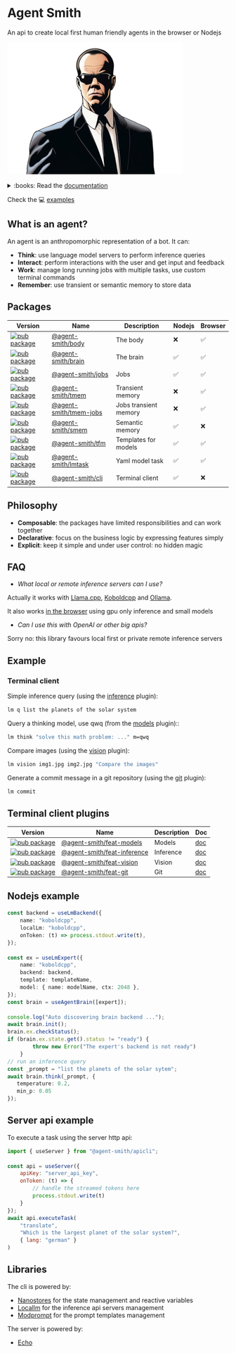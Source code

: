 # Agent Smith

An api to create local first human friendly agents in the browser or Nodejs

![Agent Smith](docsite/public/img/agentsmith.png)

<details>
<summary>:books: Read the <a href="https://synw.github.io/agent-smith">documentation</a></summary>

 - [Libraries](https://synw.github.io/agent-smith/libraries)
     - [The body](https://synw.github.io/agent-smith/libraries/the_body)
        - [Overview](https://synw.github.io/agent-smith/libraries/the_body/overview)
        - [Install](https://synw.github.io/agent-smith/libraries/the_body/install)
        - [Basic agent](https://synw.github.io/agent-smith/libraries/the_body/basic_agent)
         - [Interactions](https://synw.github.io/agent-smith/libraries/the_body/interactions)
            - [Talk](https://synw.github.io/agent-smith/libraries/the_body/interactions/talk)
            - [Components](https://synw.github.io/agent-smith/libraries/the_body/interactions/components)
            - [Confirm](https://synw.github.io/agent-smith/libraries/the_body/interactions/confirm)
     - [The brain](https://synw.github.io/agent-smith/libraries/the_brain)
        - [Overview](https://synw.github.io/agent-smith/libraries/the_brain/overview)
        - [Install](https://synw.github.io/agent-smith/libraries/the_brain/install)
        - [Backends](https://synw.github.io/agent-smith/libraries/the_brain/backends)
        - [Experts](https://synw.github.io/agent-smith/libraries/the_brain/experts)
        - [Brain](https://synw.github.io/agent-smith/libraries/the_brain/brain)
        - [Grammars](https://synw.github.io/agent-smith/libraries/the_brain/grammars)
        - [Browser](https://synw.github.io/agent-smith/libraries/the_brain/browser)
         - [Templates](https://synw.github.io/agent-smith/libraries/the_brain/templates)
            - [Basics](https://synw.github.io/agent-smith/libraries/the_brain/templates/basics)
            - [History](https://synw.github.io/agent-smith/libraries/the_brain/templates/history)
            - [Few shots](https://synw.github.io/agent-smith/libraries/the_brain/templates/few_shots)
     - [Jobs](https://synw.github.io/agent-smith/libraries/jobs)
        - [Get started](https://synw.github.io/agent-smith/libraries/jobs/get_started)
        - [Create a job](https://synw.github.io/agent-smith/libraries/jobs/create_a_job)
        - [Config](https://synw.github.io/agent-smith/libraries/jobs/config)
        - [State management](https://synw.github.io/agent-smith/libraries/jobs/state_management)
        - [Memory](https://synw.github.io/agent-smith/libraries/jobs/memory)
     - [Lm task](https://synw.github.io/agent-smith/libraries/lm_task)
        - [Get started](https://synw.github.io/agent-smith/libraries/lm_task/get_started)
        - [Specification](https://synw.github.io/agent-smith/libraries/lm_task/specification)
        - [Use tasks](https://synw.github.io/agent-smith/libraries/lm_task/use_tasks)
        - [Variables](https://synw.github.io/agent-smith/libraries/lm_task/variables)
        - [Templates](https://synw.github.io/agent-smith/libraries/lm_task/templates)
     - [Transient memory](https://synw.github.io/agent-smith/libraries/transient_memory)
        - [Get started](https://synw.github.io/agent-smith/libraries/transient_memory/get_started)
        - [Usage](https://synw.github.io/agent-smith/libraries/transient_memory/usage)
        - [Api](https://synw.github.io/agent-smith/libraries/transient_memory/api)
     - [Semantic memory](https://synw.github.io/agent-smith/libraries/semantic_memory)
        - [Get started](https://synw.github.io/agent-smith/libraries/semantic_memory/get_started)
        - [Initialize](https://synw.github.io/agent-smith/libraries/semantic_memory/initialize)
        - [Write operations](https://synw.github.io/agent-smith/libraries/semantic_memory/write_operations)
        - [Read operations](https://synw.github.io/agent-smith/libraries/semantic_memory/read_operations)
 - [Terminal client](https://synw.github.io/agent-smith/terminal_client)
    - [Install](https://synw.github.io/agent-smith/terminal_client/install)
    - [Overview](https://synw.github.io/agent-smith/terminal_client/overview)
    - [Config](https://synw.github.io/agent-smith/terminal_client/config)
    - [Tasks](https://synw.github.io/agent-smith/terminal_client/tasks)
    - [Models](https://synw.github.io/agent-smith/terminal_client/models)
    - [Actions](https://synw.github.io/agent-smith/terminal_client/actions)
    - [Workflows](https://synw.github.io/agent-smith/terminal_client/workflows)
    - [Commands](https://synw.github.io/agent-smith/terminal_client/commands)
    - [Tools call](https://synw.github.io/agent-smith/terminal_client/tools_call)
 - [Plugins](https://synw.github.io/agent-smith/plugins)
    - [Overview](https://synw.github.io/agent-smith/plugins/overview)
    - [Models](https://synw.github.io/agent-smith/plugins/models)
    - [Inference](https://synw.github.io/agent-smith/plugins/inference)
    - [Vision](https://synw.github.io/agent-smith/plugins/vision)
     - [Code](https://synw.github.io/agent-smith/plugins/code)
        - [Git](https://synw.github.io/agent-smith/plugins/code/git)
     - [Web](https://synw.github.io/agent-smith/plugins/web)
        - [Video](https://synw.github.io/agent-smith/plugins/web/video)
 - [Server](https://synw.github.io/agent-smith/server)
    - [Get started](https://synw.github.io/agent-smith/server/get_started)
    - [Configuration](https://synw.github.io/agent-smith/server/configuration)
    - [Tasks](https://synw.github.io/agent-smith/server/tasks)
    - [Endpoints](https://synw.github.io/agent-smith/server/endpoints)
 - [Examples](https://synw.github.io/agent-smith/examples)
    - [Data viz](https://synw.github.io/agent-smith/examples/data_viz)

</details>

Check the :computer: [examples](examples)

## What is an agent?

An agent is an anthropomorphic representation of a bot. It can:

- **Think**: use language model servers to perform inference queries
- **Interact**: perform interactions with the user and get input and feedback
- **Work**: manage long running jobs with multiple tasks, use custom terminal commands
- **Remember**: use transient or semantic memory to store data

## Packages

| Version | Name | Description | Nodejs | Browser |
| --- | --- | --- | --- | --- |
| [![pub package](https://img.shields.io/npm/v/@agent-smith/body)](https://www.npmjs.com/package/@agent-smith/body) | [@agent-smith/body](https://github.com/synw/agent-smith/tree/main/packages/body) | The body | :x: | :white_check_mark:
| [![pub package](https://img.shields.io/npm/v/@agent-smith/brain)](https://www.npmjs.com/package/@agent-smith/brain) | [@agent-smith/brain](https://github.com/synw/agent-smith/tree/main/packages/brain) | The brain | :white_check_mark: | :white_check_mark:
| [![pub package](https://img.shields.io/npm/v/@agent-smith/jobs)](https://www.npmjs.com/package/@agent-smith/jobs) | [@agent-smith/jobs](https://github.com/synw/agent-smith/tree/main/packages/jobs) | Jobs | :white_check_mark: | :white_check_mark:
| [![pub package](https://img.shields.io/npm/v/@agent-smith/tmem)](https://www.npmjs.com/package/@agent-smith/tmem) | [@agent-smith/tmem](https://github.com/synw/agent-smith/tree/main/packages/tmem) | Transient memory | :x: | :white_check_mark:
| [![pub package](https://img.shields.io/npm/v/@agent-smith/tmem-jobs)](https://www.npmjs.com/package/@agent-smith/tmem-jobs) | [@agent-smith/tmem-jobs](https://github.com/synw/agent-smith/tree/main/packages/tmem-jobs) | Jobs transient memory | :x: | :white_check_mark:
| [![pub package](https://img.shields.io/npm/v/@agent-smith/smem)](https://www.npmjs.com/package/@agent-smith/smem) | [@agent-smith/smem](https://github.com/synw/agent-smith/tree/main/packages/smem) | Semantic memory | :white_check_mark: | :x:
| [![pub package](https://img.shields.io/npm/v/@agent-smith/tfm)](https://www.npmjs.com/package/@agent-smith/tfm) | [@agent-smith/tfm](https://github.com/synw/agent-smith/tree/main/packages/tfm) | Templates for models | :white_check_mark: | :white_check_mark:
| [![pub package](https://img.shields.io/npm/v/@agent-smith/lmtask)](https://www.npmjs.com/package/@agent-smith/lmtask) | [@agent-smith/lmtask](https://github.com/synw/agent-smith/tree/main/packages/lmtask) | Yaml model task | :white_check_mark: | :white_check_mark:
| [![pub package](https://img.shields.io/npm/v/@agent-smith/cli)](https://www.npmjs.com/package/@agent-smith/cli) | [@agent-smith/cli](https://github.com/synw/agent-smith/tree/main/packages/cli) | Terminal client | :white_check_mark: | :x:

## Philosophy

- **Composable**: the packages have limited responsibilities and can work together
- **Declarative**: focus on the business logic by expressing features simply
- **Explicit**: keep it simple and under user control: no hidden magic

## FAQ

- *What local or remote inference servers can I use?*

Actually it works with [Llama.cpp](https://github.com/ggerganov/llama.cpp/tree/master/examples/server),
[Koboldcpp](https://github.com/LostRuins/koboldcpp) and [Ollama](https://github.com/ollama/ollama).

It also works [in the browser](https://synw.github.io/agent-smith/the_brain/browser) using gpu only inference and small models

- *Can I use this with OpenAI or other big apis?*

Sorry no: this library favours local first or private remote inference servers

## Example

### Terminal client

Simple inference query (using the [inference](https://synw.github.io/agent-smith/terminal_client/plugins/inference) plugin):

```bash
lm q list the planets of the solar system
```

Query a thinking model, use qwq (from the [models](https://synw.github.io/agent-smith/terminal_client/plugins/models) plugin)::

```bash
lm think "solve this math problem: ..." m=qwq
```

Compare images (using the [vision](https://synw.github.io/agent-smith/terminal_client/plugins/vision) plugin):

```bash
lm vision img1.jpg img2.jpg "Compare the images"
```

Generate a commit message in a git repository (using the [git](https://synw.github.io/agent-smith/terminal_client/plugins/code/git) plugin):

```bash
lm commit
```

## Terminal client plugins

| Version | Name | Description | Doc |
| --- | --- | --- | --- |
| [![pub package](https://img.shields.io/npm/v/@agent-smith/feat-models)](https://www.npmjs.com/package/@agent-smith/feat-models) | [@agent-smith/feat-models](https://github.com/synw/agent-smith/tree/main/packages/features/models) | Models | [doc](https://synw.github.io/agent-smith/terminal_client/plugins/models)
| [![pub package](https://img.shields.io/npm/v/@agent-smith/feat-inference)](https://www.npmjs.com/package/@agent-smith/feat-inference) | [@agent-smith/feat-inference](https://github.com/synw/agent-smith/tree/main/packages/features/inference) | Inference | [doc](https://synw.github.io/agent-smith/terminal_client/plugins/inference)
| [![pub package](https://img.shields.io/npm/v/@agent-smith/feat-vision)](https://www.npmjs.com/package/@agent-smith/feat-vision) | [@agent-smith/feat-vision](https://github.com/synw/agent-smith/tree/main/packages/features/vision) | Vision | [doc](https://synw.github.io/agent-smith/terminal_client/plugins/vision)
| [![pub package](https://img.shields.io/npm/v/@agent-smith/feat-git)](https://www.npmjs.com/package/@agent-smith/feat-git) | [@agent-smith/feat-git](https://github.com/synw/agent-smith/tree/main/packages/features/git) | Git | [doc](https://synw.github.io/agent-smith/terminal_client/plugins/code/git)

## Nodejs example

```ts
const backend = useLmBackend({
    name: "koboldcpp",
    localLm: "koboldcpp",
    onToken: (t) => process.stdout.write(t),
});

const ex = useLmExpert({
    name: "koboldcpp",
    backend: backend,
    template: templateName,
    model: { name: modelName, ctx: 2048 },
});
const brain = useAgentBrain([expert]);

console.log("Auto discovering brain backend ...");
await brain.init();
brain.ex.checkStatus();
if (brain.ex.state.get().status != "ready") {
        throw new Error("The expert's backend is not ready")
    }
// run an inference query
const _prompt = "list the planets of the solar sytem";
await brain.think(_prompt, { 
   temperature: 0.2, 
   min_p: 0.05 
});
```

## Server api example

To execute a task using the server http api:

```js
import { useServer } from "@agent-smith/apicli";

const api = useServer({
    apiKey: "server_api_key",
    onToken: (t) => {
        // handle the streamed tokens here
        process.stdout.write(t)
    }
});
await api.executeTask(
    "translate", 
    "Which is the largest planet of the solar system?", 
    { lang: "german" }
)
```

## Libraries

The cli is powered by:

- [Nanostores](https://github.com/nanostores/nanostores) for the state management and reactive variables
- [Locallm](https://github.com/synw/locallm) for the inference api servers management
- [Modprompt](https://github.com/synw/modprompt) for the prompt templates management

The server is powered by:

- [Echo](https://github.com/labstack/echo)
